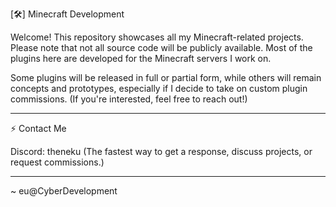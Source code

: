 [🛠️] Minecraft Development

Welcome! This repository showcases all my Minecraft-related projects.
Please note that not all source code will be publicly available. Most of the plugins here are developed for the Minecraft servers I work on.

Some plugins will be released in full or partial form, while others will remain concepts and prototypes, especially if I decide to take on custom plugin commissions.
(If you're interested, feel free to reach out!)


---

⚡ Contact Me

Discord: theneku
(The fastest way to get a response, discuss projects, or request commissions.)



---

~ eu@CyberDevelopment

